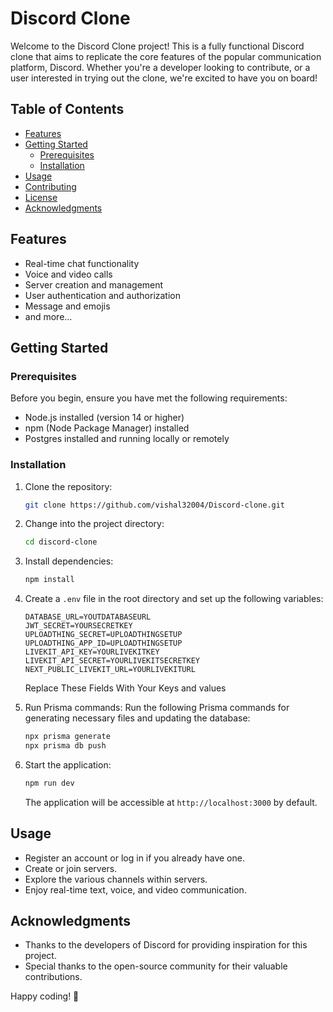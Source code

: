 # Discord Clone

Welcome to the Discord Clone project! This is a fully functional Discord clone that aims to replicate the core features of the popular communication platform, Discord. Whether you're a developer looking to contribute, or a user interested in trying out the clone, we're excited to have you on board!

## Table of Contents

- [Features](#features)
- [Getting Started](#getting-started)
  - [Prerequisites](#prerequisites)
  - [Installation](#installation)
- [Usage](#usage)
- [Contributing](#contributing)
- [License](#license)
- [Acknowledgments](#acknowledgments)

## Features

- Real-time chat functionality
- Voice and video calls
- Server creation and management
- User authentication and authorization
- Message and emojis
- and more...

## Getting Started

### Prerequisites

Before you begin, ensure you have met the following requirements:

- Node.js installed (version 14 or higher)
- npm (Node Package Manager) installed
- Postgres installed and running locally or remotely

### Installation

1. Clone the repository:

   ```bash
   git clone https://github.com/vishal32004/Discord-clone.git
   ```

2. Change into the project directory:

   ```bash
   cd discord-clone
   ```

3. Install dependencies:

   ```bash
   npm install
   ```

4. Create a `.env` file in the root directory and set up the following variables:

   ```
   DATABASE_URL=YOUTDATABASEURL
   JWT_SECRET=YOURSECRETKEY
   UPLOADTHING_SECRET=UPLOADTHINGSETUP
   UPLOADTHING_APP_ID=UPLOADTHINGSETUP
   LIVEKIT_API_KEY=YOURLIVEKITKEY
   LIVEKIT_API_SECRET=YOURLIVEKITSECRETKEY
   NEXT_PUBLIC_LIVEKIT_URL=YOURLIVEKITURL
   ```

   Replace These Fields With Your Keys and values

5. Run Prisma commands:
   Run the following Prisma commands for generating necessary files and updating the database:

   ```bash
   npx prisma generate
   npx prisma db push
   ```

6. Start the application:

   ```bash
   npm run dev
   ```

   The application will be accessible at `http://localhost:3000` by default.

## Usage

- Register an account or log in if you already have one.
- Create or join servers.
- Explore the various channels within servers.
- Enjoy real-time text, voice, and video communication.

## Acknowledgments

- Thanks to the developers of Discord for providing inspiration for this project.
- Special thanks to the open-source community for their valuable contributions.

Happy coding! 🚀